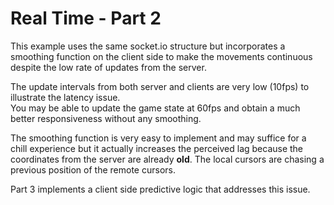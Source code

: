 # Real Time - Part 2

This example uses the same socket.io structure but incorporates a smoothing function on the client side to make the movements continuous despite the low rate of updates from the server.  

The update intervals from both server and clients are very low (10fps) to illustrate the latency issue.  
You may be able to update the game state at 60fps and obtain a much better responsiveness without any smoothing.

The smoothing function is very easy to implement and may suffice for a chill experience but it actually increases the perceived lag because the coordinates from the server are already **old**. The local cursors are chasing a previous position of the remote cursors.

Part 3 implements a client side predictive logic that addresses this issue.